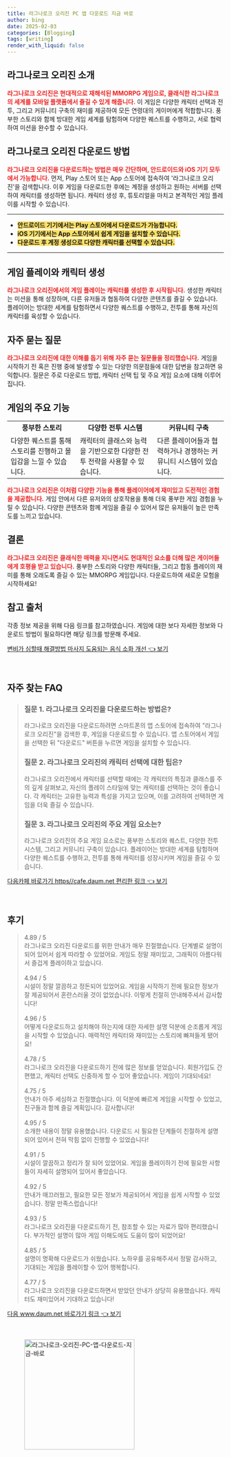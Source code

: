 ```yaml
---
title: 라그나로크 오리진 PC 앱 다운로드 지금 바로
author: bing
date: 2025-02-03
categories: [Blogging]
tags: [writing]
render_with_liquid: false
---
```



<h2 id='게임소개'>라그나로크 오리진 소개</h2>

<p><b><span style="color: #ee2323;">라그나로크 오리진은 현대적으로 재해석된 MMORPG 게임으로, 클래식한 라그나로크의 세계를 모바일 플랫폼에서 즐길 수 있게 해줍니다.</span></b> 이 게임은 다양한 캐릭터 선택과 전투, 그리고 커뮤니티 구축의 재미를 제공하여 모든 연령대의 게이머에게 적합합니다. 풍부한 스토리와 함께 방대한 게임 세계를 탐험하며 다양한 퀘스트를 수행하고, 서로 협력하여 미션을 완수할 수 있습니다.</p>

<h2 id='다운로드 방법'>라그나로크 오리진 다운로드 방법</h2>

<p><b><span style="color: #ee2323;">라그나로크 오리진을 다운로드하는 방법은 매우 간단하며, 안드로이드와 iOS 기기 모두에서 가능합니다.</span></b> 먼저, Play 스토어 또는 App 스토어에 접속하여 '라그나로크 오리진'을 검색합니다. 이후 게임을 다운로드한 후에는 계정을 생성하고 원하는 서버를 선택하여 캐릭터를 생성하면 됩니다. 캐릭터 생성 후, 튜토리얼을 마치고 본격적인 게임 플레이를 시작할 수 있습니다.</p>

<hr />

<ul>
    <li><b><span style="background-color: #ffe066;">안드로이드 기기에서는 Play 스토어에서 다운로드가 가능합니다.</span></b></li>
    <li><b><span style="background-color: #ffe066;">iOS 기기에서는 App 스토어에서 쉽게 게임을 설치할 수 있습니다.</span></b></li>
    <li><b><span style="background-color: #ffe066;">다운로드 후 계정 생성으로 다양한 캐릭터를 선택할 수 있습니다.</span></b></li>
</ul>

<hr />

<h2 id='게임 플레이'>게임 플레이와 캐릭터 생성</h2>

<p><b><span style="color: #ee2323;">라그나로크 오리진에서의 게임 플레이는 캐릭터를 생성한 후 시작됩니다.</span></b> 생성한 캐릭터는 미션을 통해 성장하며, 다른 유저들과 협동하여 다양한 콘텐츠를 즐길 수 있습니다. 플레이어는 방대한 세계를 탐험하면서 다양한 퀘스트를 수행하고, 전투를 통해 자신의 캐릭터를 육성할 수 있습니다.</p>

<h2 id='자주 묻는 질문'>자주 묻는 질문</h2>

<p><b><span style="color: #ee2323;">라그나로크 오리진에 대한 이해를 돕기 위해 자주 묻는 질문들을 정리했습니다.</span></b> 게임을 시작하기 전 혹은 진행 중에 발생할 수 있는 다양한 의문점들에 대한 답변을 참고하면 유익합니다. 질문은 주로 다운로드 방법, 캐릭터 선택 팁 및 주요 게임 요소에 대해 이루어집니다.</p>

<h2 id='게임 기능'>게임의 주요 기능</h2>

<table>
    <tr>
        <td style="text-align: center; height: 17px;"><b>풍부한 스토리</b></td>
        <td style="text-align: center; height: 17px;"><b>다양한 전투 시스템</b></td>
        <td style="text-align: center; height: 17px;"><b>커뮤니티 구축</b></td>
    </tr>
    <tr>
        <td>다양한 퀘스트를 통해 스토리를 진행하고 몰입감을 느낄 수 있습니다.</td>
        <td>캐릭터의 클래스와 능력을 기반으로한 다양한 전투 전략을 사용할 수 있습니다.</td>
        <td>다른 플레이어들과 협력하거나 경쟁하는 커뮤니티 시스템이 있습니다.</td>
    </tr>
</table>

<p><b><span style="color: #ee2323;">라그나로크 오리진은 이처럼 다양한 기능을 통해 플레이어에게 재미있고 도전적인 경험을 제공합니다.</span></b> 게임 안에서 다른 유저와의 상호작용을 통해 더욱 풍부한 게임 경험을 누릴 수 있습니다. 다양한 콘텐츠와 함께 게임을 즐길 수 있어서 많은 유저들이 높은 만족도를 느끼고 있습니다.</p>

<h2 id='결론'>결론</h2>

<p><b><span style="color: #ee2323;">라그나로크 오리진은 클래식한 매력을 지니면서도 현대적인 요소를 더해 많은 게이머들에게 호평을 받고 있습니다.</span></b> 풍부한 스토리와 다양한 캐릭터들, 그리고 합동 플레이의 재미를 통해 오래도록 즐길 수 있는 MMORPG 게임입니다. 다운로드하여 새로운 모험을 시작하세요!</p>

<h2 id='참고 출처'>참고 출처</h2>

<p>각종 정보 제공을 위해 다음 링크를 참고하였습니다. 게임에 대한 보다 자세한 정보와 다운로드 방법이 필요하다면 해당 링크를 방문해 주세요.</p>


<p><a class="click-button" title="변비가 심할때 해결방법 마사지 도움되는 음식 소화 개선" href="https://afficreate.github.io/posts/%EB%B3%80%EB%B9%84%EA%B0%80-%EC%8B%AC%ED%95%A0%EB%95%8C-%ED%95%B4%EA%B2%B0%EB%B0%A9%EB%B2%95-%EB%A7%88%EC%82%AC%EC%A7%80-%EB%8F%84%EC%9B%80%EB%90%98%EB%8A%94-%EC%9D%8C%EC%8B%9D-%EC%86%8C%ED%99%94-%EA%B0%9C%EC%84%A0/" rel="dofollow">변비가 심할때 해결방법 마사지 도움되는 음식 소화 개선 👈 보기</a></p><br>
<h2 id='자주_찾는_FAQ'>자주 찾는 FAQ</h2>
<div itemscope="" itemtype="https://schema.org/FAQPage"> 
<blockquote> 
<div itemscope="" itemprop="mainEntity" itemtype="https://schema.org/Question"> 
<h3 itemprop="name">질문 1. 라그나로크 오리진을 다운로드하는 방법은?</h3> 
<div itemscope="" itemprop="acceptedAnswer" itemtype="https://schema.org/Answer"> 
<span itemprop="text"> 
<p>라그나로크 오리진을 다운로드하려면 스마트폰의 앱 스토어에 접속하여 "라그나로크 오리진"을 검색한 후, 게임을 다운로드할 수 있습니다. 앱 스토어에서 게임을 선택한 뒤 "다운로드" 버튼을 누르면 게임을 설치할 수 있습니다.</p> 
</span> 
</div> 
</div> 

<div itemscope="" itemprop="mainEntity" itemtype="https://schema.org/Question"> 
<h3 itemprop="name">질문 2. 라그나로크 오리진의 캐릭터 선택에 대한 팁은?</h3> 
<div itemscope="" itemprop="acceptedAnswer" itemtype="https://schema.org/Answer"> 
<span itemprop="text"> 
<p>라그나로크 오리진에서 캐릭터를 선택할 때에는 각 캐릭터의 특징과 클래스를 주의 깊게 살펴보고, 자신의 플레이 스타일에 맞는 캐릭터를 선택하는 것이 좋습니다. 각 캐릭터는 고유한 능력과 특성을 가지고 있으며, 이를 고려하여 선택하면 게임을 더욱 즐길 수 있습니다.</p> 
</span> 
</div> 
</div> 

<div itemscope="" itemprop="mainEntity" itemtype="https://schema.org/Question"> 
<h3 itemprop="name">질문 3. 라그나로크 오리진의 주요 게임 요소는?</h3> 
<div itemscope="" itemprop="acceptedAnswer" itemtype="https://schema.org/Answer"> 
<span itemprop="text"> 
<p>라그나로크 오리진의 주요 게임 요소로는 풍부한 스토리와 퀘스트, 다양한 전투 시스템, 그리고 커뮤니티 구축이 있습니다. 플레이어는 방대한 세계를 탐험하며 다양한 퀘스트를 수행하고, 전투를 통해 캐릭터를 성장시키며 게임을 즐길 수 있습니다.</p> 
</span> 
</div> 
</div> 
</blockquote> 
</div>
<p><a class="click-button" title="다음카페 바로가기 https//cafe.daum.net 편리한 링크" href="https://afficreate.github.io/posts/%EB%8B%A4%EC%9D%8C%EC%B9%B4%ED%8E%98-%EB%B0%94%EB%A1%9C%EA%B0%80%EA%B8%B0-httpscafe.daum.net-%ED%8E%B8%EB%A6%AC%ED%95%9C-%EB%A7%81%ED%81%AC/" rel="dofollow">다음카페 바로가기 https//cafe.daum.net 편리한 링크 👈 보기</a></p><br>
<h2 id='후기'>후기</h2>
<div itemscope itemtype="https://schema.org/Product">
  <blockquote>
  <div itemprop="review" itemscope itemtype="https://schema.org/Review">
      <div itemprop="reviewRating" itemscope itemtype="https://schema.org/Rating"> <span itemprop="ratingValue">4.89</span> / <span itemprop="bestRating">5</span> </div>
      <span itemprop="reviewBody">라그나로크 오리진 다운로드를 위한 안내가 매우 친절했습니다. 단계별로 설명이 되어 있어서 쉽게 따라할 수 있었어요. 게임도 정말 재미있고, 그래픽이 아름다워서 즐겁게 플레이하고 있습니다.</span>
  </div>
  <br>
  <div itemprop="review" itemscope itemtype="https://schema.org/Review">
      <div itemprop="reviewRating" itemscope itemtype="https://schema.org/Rating"> <span itemprop="ratingValue">4.94</span> / <span itemprop="bestRating">5</span> </div>
      <span itemprop="reviewBody">시설이 정말 깔끔하고 정돈되어 있었어요. 게임을 시작하기 전에 필요한 정보가 잘 제공되어서 혼란스러울 것이 없었습니다. 이렇게 친절히 안내해주셔서 감사합니다!</span>
  </div>
  <br>
  <div itemprop="review" itemscope itemtype="https://schema.org/Review">
      <div itemprop="reviewRating" itemscope itemtype="https://schema.org/Rating"> <span itemprop="ratingValue">4.96</span> / <span itemprop="bestRating">5</span> </div>
      <span itemprop="reviewBody">어떻게 다운로드하고 설치해야 하는지에 대한 자세한 설명 덕분에 순조롭게 게임을 시작할 수 있었습니다. 매력적인 캐릭터와 재미있는 스토리에 빠져들게 됐어요!</span>
  </div>
  <br>
  <div itemprop="review" itemscope itemtype="https://schema.org/Review">
      <div itemprop="reviewRating" itemscope itemtype="https://schema.org/Rating"> <span itemprop="ratingValue">4.78</span> / <span itemprop="bestRating">5</span> </div>
      <span itemprop="reviewBody">라그나로크 오리진을 다운로드하기 전에 많은 정보를 얻었습니다. 회원가입도 간편했고, 캐릭터 선택도 신중하게 할 수 있어 좋았습니다. 게임이 기대되네요!</span>
  </div>
  <br>
  <div itemprop="review" itemscope itemtype="https://schema.org/Review">
      <div itemprop="reviewRating" itemscope itemtype="https://schema.org/Rating"> <span itemprop="ratingValue">4.75</span> / <span itemprop="bestRating">5</span> </div>
      <span itemprop="reviewBody">안내가 아주 세심하고 친절했습니다. 이 덕분에 빠르게 게임을 시작할 수 있었고, 친구들과 함께 즐길 계획입니다. 감사합니다!</span>
  </div>
  <br>
  <div itemprop="review" itemscope itemtype="https://schema.org/Review">
      <div itemprop="reviewRating" itemscope itemtype="https://schema.org/Rating"> <span itemprop="ratingValue">4.95</span> / <span itemprop="bestRating">5</span> </div>
      <span itemprop="reviewBody">소개한 내용이 정말 유용했습니다. 다운로드 시 필요한 단계들이 친절하게 설명되어 있어서 전혀 막힘 없이 진행할 수 있었습니다!</span>
  </div>
  <br>
  <div itemprop="review" itemscope itemtype="https://schema.org/Review">
      <div itemprop="reviewRating" itemscope itemtype="https://schema.org/Rating"> <span itemprop="ratingValue">4.91</span> / <span itemprop="bestRating">5</span> </div>
      <span itemprop="reviewBody">시설이 깔끔하고 정리가 잘 되어 있었어요. 게임을 플레이하기 전에 필요한 사항들이 자세히 설명되어 있어서 좋았습니다.</span>
  </div>
  <br>
  <div itemprop="review" itemscope itemtype="https://schema.org/Review">
      <div itemprop="reviewRating" itemscope itemtype="https://schema.org/Rating"> <span itemprop="ratingValue">4.92</span> / <span itemprop="bestRating">5</span> </div>
      <span itemprop="reviewBody">안내가 매끄러웠고, 필요한 모든 정보가 제공되어서 게임을 쉽게 시작할 수 있었습니다. 정말 만족스럽습니다!</span>
  </div>
  <br>
  <div itemprop="review" itemscope itemtype="https://schema.org/Review">
      <div itemprop="reviewRating" itemscope itemtype="https://schema.org/Rating"> <span itemprop="ratingValue">4.93</span> / <span itemprop="bestRating">5</span> </div>
      <span itemprop="reviewBody">라그나로크 오리진을 다운로드하기 전, 참조할 수 있는 자료가 많아 편리했습니다. 부가적인 설명이 많아 게임 이해도에도 도움이 많이 되었어요!</span>
  </div>
  <br>
  <div itemprop="review" itemscope itemtype="https://schema.org/Review">
      <div itemprop="reviewRating" itemscope itemtype="https://schema.org/Rating"> <span itemprop="ratingValue">4.85</span> / <span itemprop="bestRating">5</span> </div>
      <span itemprop="reviewBody">설명이 명확해 다운로드가 쉬웠습니다. 노하우를 공유해주셔서 정말 감사하고, 기대되는 게임을 플레이할 수 있어 행복합니다.</span>
  </div>
  <br>
  <div itemprop="review" itemscope itemtype="https://schema.org/Review">
      <div itemprop="reviewRating" itemscope itemtype="https://schema.org/Rating"> <span itemprop="ratingValue">4.77</span> / <span itemprop="bestRating">5</span> </div>
      <span itemprop="reviewBody">라그나로크 오리진을 다운로드하면서 받았던 안내가 상당히 유용했습니다. 캐릭터도 재미있어서 기대하고 있습니다!</span>
  </div>
  </blockquote>
</div>
<p><a class="click-button" title="다음 www.daum.net 바로가기 링크" href="https://afficreate.github.io/posts/%EB%8B%A4%EC%9D%8C-www.daum.net-%EB%B0%94%EB%A1%9C%EA%B0%80%EA%B8%B0-%EB%A7%81%ED%81%AC/" rel="dofollow">다음 www.daum.net 바로가기 링크 👈 보기</a></p><br>
<figure class="image"><img src="https://afficreate.github.io/assets/img/thumbnail/라그나로크-오리진-PC-앱-다운로드-지금-바로.webp" alt="라그나로크-오리진-PC-앱-다운로드-지금-바로" width="256" height="256"></figure>